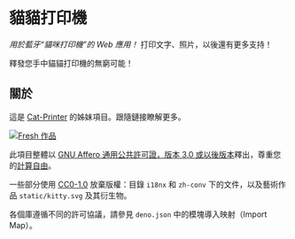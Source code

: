 
# 貓貓打印機

*用於藍牙“貓咪打印機”的 Web 應用！* 打印文字、照片，以後還有更多支持！

釋發您手中貓貓打印機的無窮可能！

## 關於

這是 [Cat-Printer](https://github.com/NaitLee/Cat-Printer) 的姊妹項目。跟隨鏈接瞭解更多。

[![Fresh 作品](https://fresh.deno.dev/fresh-badge.svg)](https://fresh.deno.dev)

此項目整體以 [GNU Affero 通用公共許可證，版本 3.0 或以後版本](https://www.gnu.org/licenses/agpl-3.0.html)釋出，尊重您的[計算自由](https://fsfans.club/learn/free-software.html)。

一些部分使用 [CC0-1.0](https://directory.fsf.org/wiki/License:CC0) 放棄版權：目錄 `i18nx` 和 `zh-conv` 下的文件，以及藝術作品 `static/kitty.svg` 及其衍生物。

各個庫遵循不同的許可協議，請參見 `deno.json` 中的模塊導入映射（Import Map）。
